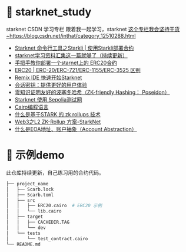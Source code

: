 # 🌟 starknet_study 
starknet CSDN 学习专栏
跟着我一起学习，starknet
[这个专栏我会坚持干货~](https://blog.csdn.net/inthat/category_12510288.html)https://blog.csdn.net/inthat/category_12510288.html

* [Starknet 命令行工具之Starkli | 使用Starkli部署合约](https://blog.csdn.net/inthat/article/details/134939933)
* [starknet学习资料汇集这一篇就够了（持续更新）](https://blog.csdn.net/inthat/article/details/134634041)
* [手把手教你部署一个starnet上的 ERC20合约](https://blog.csdn.net/inthat/article/details/134855157)
* [ERC20 | ERC-20/ERC-721/ERC-1155/ERC-3525 区别](https://blog.csdn.net/inthat/article/details/126757401)
* [Remix IDE 快速开始Starknet](https://blog.csdn.net/inthat/article/details/126562276)
* [会话密钥：提供更好的用户体验](https://blog.csdn.net/inthat/article/details/134794183)
* [零知识证明友好的波塞冬哈希（ZK-friendly Hashing： Poseidon）](https://blog.csdn.net/inthat/article/details/134722898)
* [Starknet 使用 Sepolia测试网](https://blog.csdn.net/inthat/article/details/130334173)
* [Cairo编程语言](https://blog.csdn.net/inthat/article/details/134655267)
* [什么是基于STARK 的 zk rollups 技术](https://blog.csdn.net/inthat/article/details/110238502)
* [Web3之L2 ZK-Rollup 方案-StarkNet](https://blog.csdn.net/inthat/article/details/122480471)
* [什么是EOA地址、账户抽象（Account Abstraction）](https://blog.csdn.net/inthat/article/details/127563020)
  
# 🚀 示例demo
此仓库持续更新，自己练习用的合约代码。
```bash
├── project_name
│   ├── Scarb.lock
│   ├── Scarb.toml
│   ├── src
│   │   ├── ERC20.cairo  # ERC20 示例
│   │   └── lib.cairo
│   ├── target
│   │   ├── CACHEDIR.TAG
│   │   └── dev
│   └── tests
│       └── test_contract.cairo
└── README.md
```

